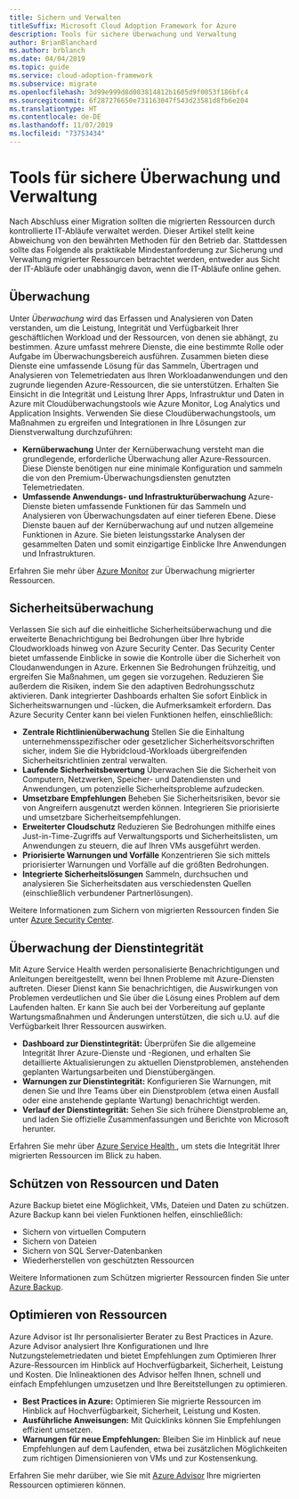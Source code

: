 ```yaml
---
title: Sichern und Verwalten
titleSuffix: Microsoft Cloud Adoption Framework for Azure
description: Tools für sichere Überwachung und Verwaltung
author: BrianBlanchard
ms.author: brblanch
ms.date: 04/04/2019
ms.topic: guide
ms.service: cloud-adoption-framework
ms.subservice: migrate
ms.openlocfilehash: 3d99e999d8d083814812b1605d9f0053f186bfc4
ms.sourcegitcommit: 6f287276650e731163047f543d23581d8fb6e204
ms.translationtype: HT
ms.contentlocale: de-DE
ms.lasthandoff: 11/07/2019
ms.locfileid: "73753434"
---
```

# <a name="secure-monitoring-and-management-tools"></a>Tools für sichere Überwachung und Verwaltung

Nach Abschluss einer Migration sollten die migrierten Ressourcen durch kontrollierte IT-Abläufe verwaltet werden. Dieser Artikel stellt keine Abweichung von den bewährten Methoden für den Betrieb dar. Stattdessen sollte das Folgende als praktikable Mindestanforderung zur Sicherung und Verwaltung migrierter Ressourcen betrachtet werden, entweder aus Sicht der IT-Abläufe oder unabhängig davon, wenn die IT-Abläufe online gehen.

## <a name="monitoring"></a>Überwachung

Unter *Überwachung* wird das Erfassen und Analysieren von Daten verstanden, um die Leistung, Integrität und Verfügbarkeit Ihrer geschäftlichen Workload und der Ressourcen, von denen sie abhängt, zu bestimmen. Azure umfasst mehrere Dienste, die eine bestimmte Rolle oder Aufgabe im Überwachungsbereich ausführen. Zusammen bieten diese Dienste eine umfassende Lösung für das Sammeln, Übertragen und Analysieren von Telemetriedaten aus Ihren Workloadanwendungen und den zugrunde liegenden Azure-Ressourcen, die sie unterstützen. Erhalten Sie Einsicht in die Integrität und Leistung Ihrer Apps, Infrastruktur und Daten in Azure mit Cloudüberwachungstools wie Azure Monitor, Log Analytics und Application Insights. Verwenden Sie diese Cloudüberwachungstools, um Maßnahmen zu ergreifen und Integrationen in Ihre Lösungen zur Dienstverwaltung durchzuführen:

- **Kernüberwachung** Unter der Kernüberwachung versteht man die grundlegende, erforderliche Überwachung aller Azure-Ressourcen. Diese Dienste benötigen nur eine minimale Konfiguration und sammeln die von den Premium-Überwachungsdiensten genutzten Telemetriedaten.
- **Umfassende Anwendungs- und Infrastrukturüberwachung** Azure-Dienste bieten umfassende Funktionen für das Sammeln und Analysieren von Überwachungsdaten auf einer tieferen Ebene. Diese Dienste bauen auf der Kernüberwachung auf und nutzen allgemeine Funktionen in Azure. Sie bieten leistungsstarke Analysen der gesammelten Daten und somit einzigartige Einblicke Ihre Anwendungen und Infrastrukturen.

Erfahren Sie mehr über [Azure Monitor](https://docs.microsoft.com/azure/azure-monitor/overview) zur Überwachung migrierter Ressourcen.

## <a name="security-monitoring"></a>Sicherheitsüberwachung

Verlassen Sie sich auf die einheitliche Sicherheitsüberwachung und die erweiterte Benachrichtigung bei Bedrohungen über Ihre hybride Cloudworkloads hinweg von Azure Security Center. Das Security Center bietet umfassende Einblicke in sowie die Kontrolle über die Sicherheit von Cloudanwendungen in Azure. Erkennen Sie Bedrohungen frühzeitig, und ergreifen Sie Maßnahmen, um gegen sie vorzugehen. Reduzieren Sie außerdem die Risiken, indem Sie den adaptiven Bedrohungsschutz aktivieren. Dank integrierter Dashboards erhalten Sie sofort Einblick in Sicherheitswarnungen und -lücken, die Aufmerksamkeit erfordern. Das Azure Security Center kann bei vielen Funktionen helfen, einschließlich:

- **Zentrale Richtlinienüberwachung** Stellen Sie die Einhaltung unternehmensspezifischer oder gesetzlicher Sicherheitsvorschriften sicher, indem Sie die Hybridcloud-Workloads übergreifenden Sicherheitsrichtlinien zentral verwalten.
- **Laufende Sicherheitsbewertung** Überwachen Sie die Sicherheit von Computern, Netzwerken, Speicher- und Datendiensten und Anwendungen, um potenzielle Sicherheitsprobleme aufzudecken.
- **Umsetzbare Empfehlungen** Beheben Sie Sicherheitsrisiken, bevor sie von Angreifern ausgenutzt werden können. Integrieren Sie priorisierte und umsetzbare Sicherheitsempfehlungen.
- **Erweiterter Cloudschutz** Reduzieren Sie Bedrohungen mithilfe eines Just-in-Time-Zugriffs auf Verwaltungsports und Sicherheitslisten, um Anwendungen zu steuern, die auf Ihren VMs ausgeführt werden.
- **Priorisierte Warnungen und Vorfälle** Konzentrieren Sie sich mittels priorisierter Warnungen und Vorfälle auf die größten Bedrohungen.
- **Integrierte Sicherheitslösungen** Sammeln, durchsuchen und analysieren Sie Sicherheitsdaten aus verschiedensten Quellen (einschließlich verbundener Partnerlösungen).

Weitere Informationen zum Sichern von migrierten Ressourcen finden Sie unter [Azure Security Center](https://docs.microsoft.com/azure/security-center).

## <a name="service-health-monitoring"></a>Überwachung der Dienstintegrität

Mit Azure Service Health werden personalisierte Benachrichtigungen und Anleitungen bereitgestellt, wenn bei Ihnen Probleme mit Azure-Diensten auftreten. Dieser Dienst kann Sie benachrichtigen, die Auswirkungen von Problemen verdeutlichen und Sie über die Lösung eines Problem auf dem Laufenden halten. Er kann Sie auch bei der Vorbereitung auf geplante Wartungsmaßnahmen und Änderungen unterstützen, die sich u.U. auf die Verfügbarkeit Ihrer Ressourcen auswirken.

- **Dashboard zur Dienstintegrität:** Überprüfen Sie die allgemeine Integrität Ihrer Azure-Dienste und -Regionen, und erhalten Sie detaillierte Aktualisierungen zu aktuellen Dienstproblemen, anstehenden geplanten Wartungsarbeiten und Dienstübergängen.
- **Warnungen zur Dienstintegrität:** Konfigurieren Sie Warnungen, mit denen Sie und Ihre Teams über ein Dienstproblem (etwa einen Ausfall oder eine anstehende geplante Wartung) benachrichtigt werden.
- **Verlauf der Dienstintegrität:** Sehen Sie sich frühere Dienstprobleme an, und laden Sie offizielle Zusammenfassungen und Berichte von Microsoft herunter.

Erfahren Sie mehr über [Azure Service Health ](https://docs.microsoft.com/azure/service-health), um stets die Integrität Ihrer migrierten Ressourcen im Blick zu haben.

## <a name="protect-assets-and-data"></a>Schützen von Ressourcen und Daten

Azure Backup bietet eine Möglichkeit, VMs, Dateien und Daten zu schützen. Azure Backup kann bei vielen Funktionen helfen, einschließlich:

- Sichern von virtuellen Computern
- Sichern von Dateien
- Sichern von SQL Server-Datenbanken
- Wiederherstellen von geschützten Ressourcen

Weitere Informationen zum Schützen migrierter Ressourcen finden Sie unter [Azure Backup](https://docs.microsoft.com/azure/backup).

## <a name="optimize-resources"></a>Optimieren von Ressourcen

Azure Advisor ist Ihr personalisierter Berater zu Best Practices in Azure. Azure Advisor analysiert Ihre Konfigurationen und Ihre Nutzungstelemetriedaten und bietet Empfehlungen zum Optimieren Ihrer Azure-Ressourcen im Hinblick auf Hochverfügbarkeit, Sicherheit, Leistung und Kosten. Die Inlineaktionen des Advisor helfen Ihnen, schnell und einfach Empfehlungen umzusetzen und Ihre Bereitstellungen zu optimieren.

- **Best Practices in Azure:** Optimieren Sie migrierte Ressourcen im Hinblick auf Hochverfügbarkeit, Sicherheit, Leistung und Kosten.
- **Ausführliche Anweisungen:** Mit Quicklinks können Sie Empfehlungen effizient umsetzen.
- **Warnungen für neue Empfehlungen:** Bleiben Sie im Hinblick auf neue Empfehlungen auf dem Laufenden, etwa bei zusätzlichen Möglichkeiten zum richtigen Dimensionieren von VMs und zur Kostensenkung.

Erfahren Sie mehr darüber, wie Sie mit [Azure Advisor](https://docs.microsoft.com/azure/advisor/advisor-overview) Ihre migrierten Ressourcen optimieren können.
